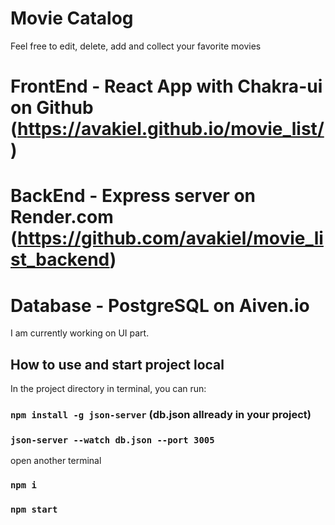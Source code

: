 # Movie Catalog
Feel free to edit, delete, add and collect your favorite movies

# FrontEnd - React App with Chakra-ui on Github (https://avakiel.github.io/movie_list/)
# BackEnd - Express server on Render.com (https://github.com/avakiel/movie_list_backend)
# Database - PostgreSQL on Aiven.io

I am currently working on UI part.

## How to use and start project local
In the project directory in terminal, you can run:
### `npm install -g json-server` (db.json allready in your project)
### `json-server --watch db.json --port 3005`
open another terminal
### `npm i`
### `npm start`

### 




